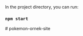 
In the project directory, you can run:

### `npm start`

#   p o k e m o n - o r n e k - s i t e 
 
 

